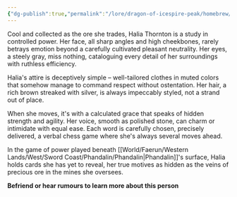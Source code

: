 ```yaml
---
{"dg-publish":true,"permalink":"/lore/dragon-of-icespire-peak/homebrew/npcs/phandalin/halia-thornton/"}
---
```


Cool and collected as the ore she trades, Halia Thornton is a study in controlled power. Her face, all sharp angles and high cheekbones, rarely betrays emotion beyond a carefully cultivated pleasant neutrality. Her eyes, a steely gray, miss nothing, cataloguing every detail of her surroundings with ruthless efficiency.

Halia's attire is deceptively simple – well-tailored clothes in muted colors that somehow manage to command respect without ostentation. Her hair, a rich brown streaked with silver, is always impeccably styled, not a strand out of place.

When she moves, it's with a calculated grace that speaks of hidden strength and agility. Her voice, smooth as polished stone, can charm or intimidate with equal ease. Each word is carefully chosen, precisely delivered, a verbal chess game where she's always several moves ahead.

In the game of power played beneath [[World/Faerun/Western Lands/West/Sword Coast/Phandalin/Phandalin\|Phandalin]]'s surface, Halia holds cards she has yet to reveal, her true motives as hidden as the veins of precious ore in the mines she oversees.

**Befriend or hear rumours to learn more about this person**